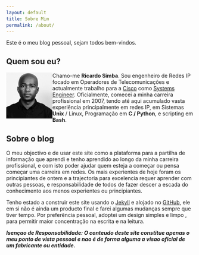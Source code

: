```yaml
---
layout: default
title: Sobre Mim
permalink: /about/
---
```


Este é o meu blog pessoal, sejam todos bem-vindos.

## Quem sou eu?


<img src="/assets/rs.jpg" align=left>

Chamo-me **Ricardo Simba**. Sou engenheiro de Redes IP focado em Operadores de Telecomunicações e actualmente trabalho para a [Cisco](https://www.cisco.com/) como [Systems Engineer](https://www.youtube.com/watch?v=vq5kqGbxBB4). Oficialmente, comecei a minha carreira profissional em 2007, tendo até aqui acumulado vasta experiência principalmente em redes IP, em Sistemas **Unix** / Linux, Programação em **C / Python**, e scripting em **Bash**.



## Sobre o blog

O meu objectivo e de usar este site como a plataforma para a partilha de informação que aprendi e tenho aprendido ao longo da minha carreira profissional, e com isto poder ajudar quem esteja a começar ou pensa começar uma carreira em redes. Os mais experientes de hoje foram os principiantes de ontem e a trajectoria para excelencia requer aprender com outras pessoas, e responsabilidade de todos de fazer descer a escada do conhecimento aos menos experientes ou principiantes.

Tenho estado a construir este site usando o [Jekyll](https://jekyllrb.com/) e alojado no [GitHub](https://github.com/), ele em si não é ainda um producto final e farei algumas mudanças sempre que tiver tempo. Por preferência pessoal, adoptei um design simples e limpo , para permitir maior concentração na escrita e na leitura.


***Isençao de Responsabilidade: O conteudo deste site constitue apenas o meu ponto de vista pessoal e nao é de forma alguma a visao oficial de um fabricante ou entidade.***
